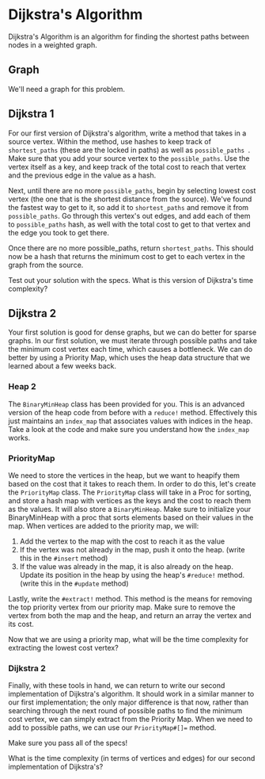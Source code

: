 # Dijkstra's Algorithm

Dijkstra's Algorithm is an algorithm for finding the shortest paths between nodes in a weighted graph.

## Graph

We'll need a graph for this problem.

## Dijkstra 1

For our first version of Dijkstra's algorithm, write a method that takes in a source vertex. Within the method, use hashes to keep track of `shortest_paths` (these are the locked in paths) as well as `possible_paths `. Make sure that you add your source vertex to the `possible_paths`. Use the vertex itself as a key, and keep track of the total cost to reach that vertex and the previous edge in the value as a hash.

Next, until there are no more `possible_paths`, begin by selecting lowest cost vertex (the one that is the shortest distance from the source). We've found the fastest way to get to it, so add it to `shortest_paths` and remove it from `possible_paths`. Go through this vertex's out edges, and add each of them to `possible_paths` hash, as well with the total cost to get to that vertex and the edge you took to get there.

Once there are no more possible_paths, return `shortest_paths`. This should now be a hash that returns the minimum cost to get to each vertex in the graph from the source.

Test out your solution with the specs. What is this version of Dijkstra's time complexity?

## Dijkstra 2

Your first solution is good for dense graphs, but we can do better for sparse graphs. In our first solution, we must iterate through possible paths and take the minimum cost vertex each time, which causes a bottleneck. We can do better by using a Priority Map, which uses the heap data structure that we learned about a few weeks back.

### Heap 2

The `BinaryMinHeap` class has been provided for you. This is an advanced version of the heap code from before with a `reduce!` method. Effectively this just maintains an `index_map` that associates values with indices in the heap. Take a look at the code and make sure you understand how the `index_map` works.


### PriorityMap

We need to store the vertices in the heap, but we want to heapify them based on the cost that it takes to reach them. In order to do this, let's create the `PriorityMap` class. The `PriorityMap` class will take in a Proc for sorting, and store a hash map with vertices as the keys and the cost to reach them as the values. It will also store a `BinaryMinHeap`. Make sure to initialize your BinaryMinHeap with a proc that sorts elements based on their values in the map. When vertices are added to the priority map, we will:

1. Add the vertex to the map with the cost to reach it as the value
2. If the vertex was not already in the map, push it onto the heap. (write this in the `#insert` method)
3. If the value was already in the map, it is also already on the heap. Update its position in the heap by using the heap's `#reduce!` method. (write this in the `#update` method)

Lastly, write the `#extract!` method. This method is the means for removing the top priority vertex from our priority map. Make sure to remove the vertex from both the map and the heap, and return an array the vertex and its cost.

Now that we are using a priority map, what will be the time complexity for extracting the lowest cost vertex?

### Dijkstra 2

Finally, with these tools in hand, we can return to write our second implementation of Dijkstra's algorithm. It should work in a similar manner to our first implementation; the only major difference is that now, rather than searching through the next round of possible paths to find the minimum cost vertex, we can simply extract from the Priority Map. When we need to add to possible paths, we can use our `PriorityMap#[]=` method.

Make sure you pass all of the specs!

What is the time complexity (in terms of vertices and edges) for our second implementation of Dijkstra's?

